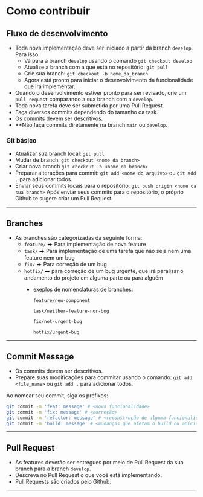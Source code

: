 # Como contribuir

## Fluxo de desenvolvimento

- Toda nova implementação deve ser iniciado a partir da branch `develop`. 
  Para isso: 
  - Vá para a branch `develop` usando o comando `git checkout develop`
  - Atualize a branch com a que está no repositório: `git pull`
  - Crie sua branch: `git checkout -b nome_da_branch`
  - Agora está pronto para iniciar o desenvolvimento da funcionalidade que irá implementar.
- Quando o desenvolvimento estiver pronto para ser revisado, crie um `pull request` comparando a sua branch com a `develop`.
- Toda nova tarefa deve ser submetida por uma Pull Request.
- Faça diversos commits dependendo do tamanho da task.
- Os commits devem ser descritivos.
- **Não faça commits diretamente na branch `main` ou `develop`.


### Git básico
- Atualizar sua branch local: `git pull`
- Mudar de branch: `git checkout <nome da branch>`
- Criar nova branch `git checkout -b <nome da branch>`
- Preparar alterações para commit: `git add <nome do arquivo>` ou `git add .` para adicionar todos.
- Enviar seus commits locais para o repositório: `git push origin <nome da sua branch>`
  Após enviar seus commits para o repositório, o próprio Github te sugere criar um Pull Request.

-----

## Branches

- As branches são categorizadas da seguinte forma:
    - `feature/` ⮕ Para implementação de nova feature
    - `task/` ⮕ Para implementação de uma tarefa que não seja nem uma feature nem um bug
    - `fix/` ⮕ Para correção de um bug
    - `hotfix/` ⮕ para correção de um bug urgente, que irá paralisar o andamento do projeto em alguma parte ou para alguém
        - exeplos de nomenclaturas de branches:
            ```
            feature/new-component
            ```

            ```
            task/neither-feature-nor-bug
            ```

            ```
            fix/not-urgent-bug
            ```

            ```
            hotfix/urgent-bug
            ```

-----

## Commit Message

- Os commits devem ser descritivos.
- Prepare suas modificações para commitar usando o comando: `git add <file_name>` ou `git add .` para adicionar todos.

Ao nomear seu commit, siga os prefixos:

```bash
git commit -m 'feat: message' # <nova funcionalidade>
git commit -m 'fix: message' # <correção>
git commit -m 'refactor: message' # <reconstrução de alguma funcionalidade>
git commit -m 'build: message' # <mudanças que afetam o build ou adicionam dependencias>
```

-----

## Pull Request
- As features deverão ser entregues por meio de Pull Request da sua branch para a branch `develop`.
- Descreva no Pull Request o que você está implementando.
- Pull Requests são criados pelo Github.

-----

